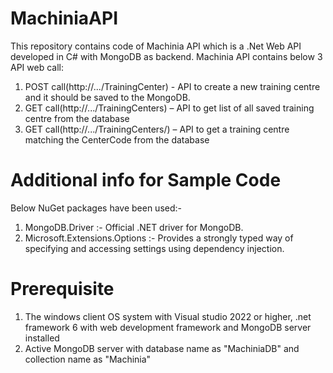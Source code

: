# MachiniaAPI
This repository contains code of Machinia API which is a .Net Web API developed in C# with MongoDB as backend.
Machinia API contains below 3 API web call:
1.	POST call(http://.../TrainingCenter) - API to create a new training centre and it should be saved to the MongoDB. 
2.	GET call(http://.../TrainingCenters) – API to get list of all saved training centre from the database
3.	GET call(http://.../TrainingCenters/<CenterCode>) – API to get a training centre matching the CenterCode from the database

# Additional info for Sample Code
Below NuGet packages have been used:-
1.	MongoDB.Driver :- Official .NET driver for MongoDB.
2.	Microsoft.Extensions.Options :- Provides a strongly typed way of specifying and accessing settings using dependency injection.

# Prerequisite
1. The windows client OS system with Visual studio 2022 or higher, .net framework 6 with web development framework and MongoDB server installed
2. Active MongoDB server with database name as "MachiniaDB" and collection name as "Machinia" 

# 

  

